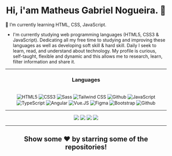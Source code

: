 <h1 align="center">Hi, i'am Matheus Gabriel Nogueira. 👋</h1>
<p>
🌱 I’m currently learning HTML, CSS, JavaScript. <br>

- I'm currently studying web programming languages (HTML5, CSS3 & JavaScript).
Dedicating all my free time to studying and improving these languages as well as developing soft skill & hard skill. Daily I seek to learn, read, and understand about technology. My profile is curious, self-taught, flexible and dynamic and this allows me to research, learn, filter information and share it.
</p>

<hr/>

 <h3 align="center">
Languages
</h3>

 <div align="center" style="display: inline_block"><br>
 <img align="center" alt="HTML5" src="https://img.shields.io/badge/-HTML5-white?style=for-the-badge&logo=HTML5&logoColor=blue">
 <img align="center" .mt1 alt="CSS3" src="https://img.shields.io/badge/-CSS3-white?style=for-the-badge&logo=CSS3&logoColor=blue">
 <img align="center" alt="Sass" src="https://img.shields.io/badge/-Sass-white?style=for-the-badge&logo=Sass&logoColor=blue">
 <img align="center" alt="Tailwind CSS" src="https://img.shields.io/badge/-Tailwind_CSS-white?style=for-the-badge&logo=tailwind-css&logoColor=blue">
 <img align="center" alt="Github" src="https://img.shields.io/badge/-Github-white?style=for-the-badge&logo=Github&logoColor=blue">
 <img align="center" alt="JavaScript" src="https://img.shields.io/badge/-JavaScript-white?style=for-the-badge&logo=JavaScript&logoColor=blue">
 <img align="center" alt="TypeScript" src="https://img.shields.io/badge/-TypeScript-white?style=for-the-badge&logo=typescript&logoColor=blue">
 <img align="center" alt="Angular" src="https://img.shields.io/badge/-Angular-white?style=for-the-badge&logo=Angular&logoColor=blue">
 <img align="center" alt="Vue.JS" src="https://img.shields.io/badge/-VueJS-white?style=for-the-badge&logo=Vue.JS&logoColor=blue">
 <img align="center" alt="Figma" src="https://img.shields.io/badge/-Figma-white?style=for-the-badge&logo=Figma&logoColor=blue">
 <img align="center" alt="Bootstrap" src="https://img.shields.io/badge/-Bootstrap-white?style=for-the-badge&logo=Bootstrap&logoColor=blue">
 <img align="center" alt="Github" src="https://img.shields.io/badge/-Github-white?style=for-the-badge&logo=Github&logoColor=blue">

</div>

<hr/>

<div align="center"> 
 <a href="https://www.linkedin.com/in/eomgn/" target="_blank"><img src="https://img.shields.io/badge/-LinkedIn-%230077B5?style=for-the-badge&logo=linkedin&logoColor=white" target="_blank"></a> 
  <a href="https://www.instagram.com/matheuzngr/" target="_blank"><img src="https://img.shields.io/badge/-Instagram-%23E4405F?style=for-the-badge&logo=instagram&logoColor=white" target="_blank"></a>
  <a href = "mailto:eomgnxd@gmail.com" target="_blank"><img src="https://img.shields.io/badge/-Email-%23333?style=for-the-badge&logo=icloud&logoColor=white" target="_blank"></a>
  <a href = "https://api.whatsapp.com/send?phone=5588981470492" target="_blank"><img src="https://img.shields.io/badge/WhatsApp-25D366?style=for-the-badge&logo=whatsapp&logoColor=white" target="_blank"></a>

<hr/>

<h2 align="center">
  Show some ❤️ by starring some of the repositories!
</h2>
